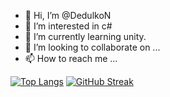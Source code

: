 - 👋 Hi, I’m @DedulkoN
- 👀 I’m interested in c#
- 🌱 I’m currently learning unity.
- 💞️ I’m looking to collaborate on ...
- 📫 How to reach me ...


[![Top Langs](https://github-readme-stats.vercel.app/api/top-langs/?username=DedulkoN&layout=compact)](https://github.com/anuraghazra/github-readme-stats) [![GitHub Streak](http://github-readme-streak-stats.herokuapp.com?user=DedulkoN&date_format=j%20M%5B%20Y%5D)](https://git.io/streak-stats)


